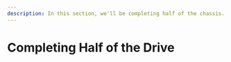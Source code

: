 ```yaml
---
description: In this section, we'll be completing half of the chassis.
---
```


# Completing Half of the Drive

